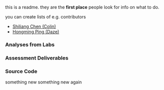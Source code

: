this is a readme. they are the __first place__ people look for info on what to do. 

you can create lists of e.g. contributors
- [Shiliang Chen (Colin)](contributors/scysc1.md)
- [Hongming Ping (Daze)](contributors/daze.md)

### Analyses from Labs


### Assessment Deliverables


### Source Code

something new
something new again